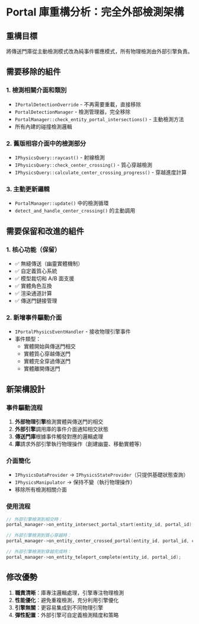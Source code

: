 # Portal 庫重構分析：完全外部檢測架構

## 重構目標

將傳送門庫從主動檢測模式改為純事件響應模式，所有物理檢測由外部引擎負責。

## 需要移除的組件

### 1. 檢測相關介面和類別

- `IPortalDetectionOverride` - 不再需要重載，直接移除
- `PortalDetectionManager` - 檢測管理器，完全移除
- `PortalManager::check_entity_portal_intersections()` - 主動檢測方法
- 所有內建的碰撞檢測邏輯

### 2. 舊版相容介面中的檢測部分

- `IPhysicsQuery::raycast()` - 射線檢測
- `IPhysicsQuery::check_center_crossing()` - 質心穿越檢測
- `IPhysicsQuery::calculate_center_crossing_progress()` - 穿越進度計算

### 3. 主動更新邏輯

- `PortalManager::update()` 中的檢測循環
- `detect_and_handle_center_crossing()` 的主動調用

## 需要保留和改進的組件

### 1. 核心功能（保留）

- ✅ 無縫傳送（幽靈實體機制）
- ✅ 自定義質心系統
- ✅ 模型裁切和 A/B 面支援
- ✅ 實體角色互換
- ✅ 渲染通道計算
- ✅ 傳送門鏈接管理

### 2. 新增事件驅動介面

- `IPortalPhysicsEventHandler` - 接收物理引擎事件
- 事件類型：
  - 實體開始與傳送門相交
  - 實體質心穿越傳送門
  - 實體完全穿過傳送門
  - 實體離開傳送門

## 新架構設計

### 事件驅動流程

1. **外部物理引擎**檢測實體與傳送門的相交
2. **外部引擎**調用庫的事件介面通知相交狀態
3. **傳送門庫**根據事件觸發對應的邏輯處理
4. **庫**請求外部引擎執行物理操作（創建幽靈、移動實體等）

### 介面簡化

- `IPhysicsDataProvider` → `IPhysicsStateProvider`（只提供基礎狀態查詢）
- `IPhysicsManipulator` → 保持不變（執行物理操作）
- 移除所有檢測相關介面

### 使用流程

```cpp
// 外部引擎檢測到相交時：
portal_manager->on_entity_intersect_portal_start(entity_id, portal_id);

// 外部引擎檢測到質心穿越時：
portal_manager->on_entity_center_crossed_portal(entity_id, portal_id, crossed_face);

// 外部引擎檢測到穿越完成時：
portal_manager->on_entity_teleport_complete(entity_id, portal_id);
```

## 修改優勢

1. **職責清晰**：庫專注邏輯處理，引擎專注物理檢測
2. **性能優化**：避免重複檢測，充分利用引擎優化
3. **引擎無關**：更容易集成到不同物理引擎
4. **彈性配置**：外部引擎可自定義檢測精度和策略
